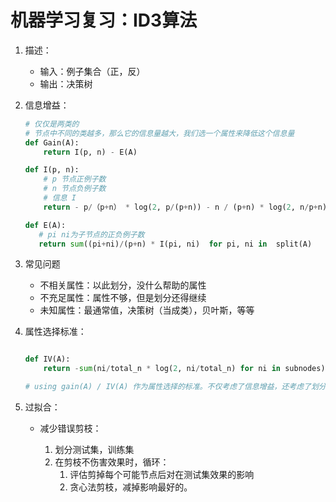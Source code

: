 # 机器学习复习：ID3算法


1. 描述：

    * 输入：例子集合（正，反）
    * 输出：决策树

2. 信息增益：

    ```python
    # 仅仅是两类的
    # 节点中不同的类越多，那么它的信息量越大，我们选一个属性来降低这个信息量
    def Gain(A):
        return I(p, n) - E(A)
    
    def I(p, n):
        # p 节点正例子数
        # n 节点负例子数
        # 信息 I
        return - p/（p+n） * log(2, p/(p+n)) - n / (p+n) * log(2, n/p+n)
    
   def E(A):
       # pi ni为子节点的正负例子数
       return sum((pi+ni)/(p+n) * I(pi, ni)  for pi, ni in  split(A)
    ```
 
 3. 常见问题
     
     * 不相关属性：以此划分，没什么帮助的属性
     * 不充足属性：属性不够，但是划分还得继续
     * 未知属性：最通常值，决策树（当成类），贝叶斯，等等
 
 4. 属性选择标准：
 
     ```python
     
     def IV(A):
         return -sum(ni/total_n * log(2, ni/total_n) for ni in subnodes)
     
     # using gain(A) / IV(A) 作为属性选择的标准。不仅考虑了信息增益，还考虑了划分的比较简单。
     ```
 
 5. 过拟合：
     
     * 减少错误剪枝：
        
        1. 划分测试集，训练集
        2. 在剪枝不伤害效果时，循环：
           1. 评估剪掉每个可能节点后对在测试集效果的影响
           2. 贪心法剪枝，减掉影响最好的。
 
 
 
 
 
 
 
 
 
 
 
 
 
 
 
 
 